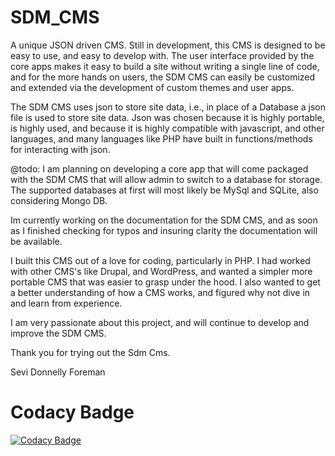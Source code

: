 # SDM_CMS
A unique JSON driven CMS. Still in development, this CMS is designed to be easy to use, and easy to develop with.
The user interface provided by the core apps makes it easy to build a site without writing a single line of code,
and for the more hands on users, the SDM CMS can easily be customized and extended via the development of custom
themes and user apps.

The SDM CMS uses json to store site data, i.e., in place of a Database a json file is used
to store site data. Json was chosen because it is highly portable, is highly used,
and because it is highly compatible with javascript, and other languages, and many
languages like PHP have built in functions/methods for interacting with json.

@todo: I am planning on developing a core app that will come packaged with the SDM CMS 
that will allow admin to switch to a database for storage. The supported
databases at first will most likely be MySql and SQLite, also considering Mongo DB.

Im currently working on the documentation for the SDM CMS, and as soon as
I finished checking for typos and insuring clarity the documentation will
be available.

I built this CMS out of a love for coding, particularly in PHP. I had worked with other CMS's
like Drupal, and WordPress, and wanted a simpler more portable CMS that was easier to grasp
under the hood. I also wanted to get a better understanding of how a CMS works, and figured
why not dive in and learn from experience.

I am very passionate about this project, and will continue to develop and improve the SDM CMS.

Thank you for trying out the Sdm Cms.

Sevi Donnelly Foreman

# Codacy Badge
[![Codacy Badge](https://api.codacy.com/project/badge/grade/5b4c6fabcebe47d2bd7648823c073156)](https://www.codacy.com/app/sdmwebsdm/SDM_CMS)
